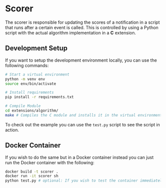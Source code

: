 # Scorer

The scorer is responsible for updating the scores of a notification in a script that runs after a certain event is called. This is controlled by using a Python script with the actual algorithm implementation in a **C** extension.

## Development Setup

If you want to setup the development environment locally, you can use the following commands:

```bash
# Start a virtual environment
python -m venv env
source env/bin/activate

# Install requirements
pip install -r requirements.txt

# Compile Module
cd extensions/algorithm/
make # Compiles the C module and installs it in the virtual environment
```

To check out the example you can use the `test.py` script to see the script in action.

## Docker Container
If you wish to do the same but in a Docker container instead you can just run the Docker container with the following:
```bash
docker build -t scorer .
docker run -it scorer sh
python test.py # optional: If you wish to test the container immediately
```

